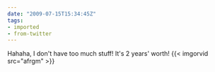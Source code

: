 ```yaml
---
date: "2009-07-15T15:34:45Z"
tags:
- imported
- from-twitter
---
```

Hahaha, I don't have too much stuff\! It's 2 years' worth\! {{< imgorvid src="afrgm" >}}
